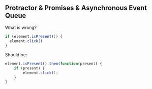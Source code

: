 ## Protractor & Promises & Asynchronous Event Queue

   What is wrong?
   
```js
if (element.isPresent()) {
  element.click()
}   
```

<div class="fragment">
Should be:

```js
element.isPresent().then(function(present) {
    if (present) {
        element.click();
    }
}
```
<div>
